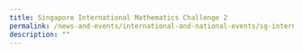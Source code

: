 ```yaml
---
title: Singapore International Mathematics Challenge 2
permalink: /news-and-events/international-and-national-events/sg-international-math-challenge/
description: ""
---
```

